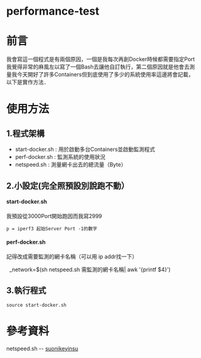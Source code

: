 # performance-test
# 前言
我會寫這一個程式是有兩個原因，一個是我每次再創Docker時候都需要指定Port我覺得非常的麻風左以寫了一個Bash去讓他自訂執行，第二個原因就是他會去測量我今天開好了許多Containers但到底使用了多少的系統使用率這邊將會記載，以下是實作方法．
# 使用方法
## 1.程式架構
* start-docker.sh : 用於啟動多台Containers並啟動監測程式
* perf-docker.sh : 監測系統的使用狀況
* netspeed.sh : 測量網卡出去的總流量（Byte）

## 2.小設定(完全照預設別說跑不動）
#### start-docker.sh
我預設從3000Port開始跑因而我寫2999

    p = iperf3 起始Server Port -1的數字

#### perf-docker.sh
記得改成需要監測的網卡名稱（可以用 ip addr找一下）


    _network=$(sh netspeed.sh 需監測的網卡名稱| awk '{printf $4}')


## 3.執行程式
```
source start-docker.sh
```
# 參考資料
netspeed.sh -- [suonikeyinsu](http://www.cnblogs.com/black-mamba/p/4419228.html)
